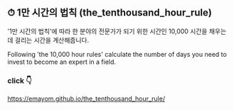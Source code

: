 ## ⏱ 1만 시간의 법칙 (the_tenthousand_hour_rule)


'1만 시간의 법칙'에 따라
한 분야의 전문가가 되기 위한 시간인 
10,000 시간을 채우는데 걸리는 시간을 계산해줍니다.

Following 'the 10,000 hour rules'
calculate the number of days you need to invest to become an expert in a field. 


### click 👇
https://emayom.github.io/the_tenthousand_hour_rule/
